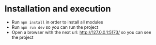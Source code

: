 # Installation and execution
- Run `npm install` in order to install all modules
- Run `npm run dev` so you can run the project
- Open a browser with the next url: http://127.0.0.1:5173/ so you can see the project
